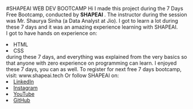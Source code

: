 #SHAPEAI WEB DEV BOOTCAMP
Hi I made this project during the 7 Days Free Bootcamp, conducted by <b> SHAPEAI </b>.
The instructor during the session was Mr. Shaurya Sinha (a Data Analyst at Jio). I got to learn a lot during these 7 days and it was an amazing experience learning with SHAPEAI.
<br>I got to have hands on experience on:
<li>HTML
<li>CSS
<br>during these 7 days, and everything was explained from the very basics so that anyone with zero experience on programming can learn.
I enjoyed these 7 days, you can as well. To register for next free 7 days bootcamp, visit: www.shapeai.tech
Or follow SHAPEAI on:
  <li><a href=https://in.linkedin.com/company/shapeai>LinkedIn</a>   
  <li><a href=https://www.instagram.com/shape.ai/?hl=en>Instagram</a>  
  <li><a href=https://www.youtube.com/channel/UCTUvDLTW9meuDXWcbmISPdA>YouTube</a> 
  <li><a href=https://github.com/shapeai>GitHub</a>
